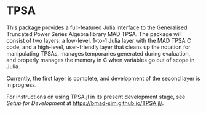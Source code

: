 # TPSA

This package provides a full-featured Julia interface to the Generalised Truncated Power Series Algebra library MAD TPSA. The package will consist of two layers: a low-level, 1-to-1 Julia layer with the MAD TPSA C code, and a high-level, user-friendly layer that cleans up the notation for manipulating TPSAs, manages temporaries generated during evaluation, and properly manages the memory in C when variables go out of scope in Julia.

Currently, the first layer is complete, and development of the second layer is in progress.

For instructions on using TPSA.jl in its present development stage, see *Setup for Development* at https://bmad-sim.github.io/TPSA.jl/.
